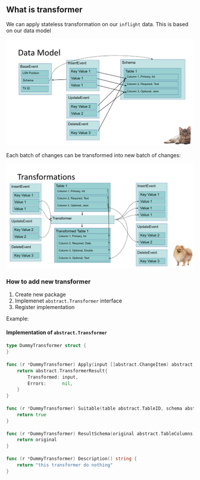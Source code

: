 ## What is transformer

We can apply stateless transformation on our `inflight` data.
This is based on our data model

![data-model](./assets/data_model_transformer.png)

Each batch of changes can be transformed into new batch of changes:

![transformation](./assets/transformer_data_flow.png)

### How to add new transformer

1. Create new package
2. Implemenet `abstract.Transformer` interface
3. Register implementation

Example:

#### Implementation of `abstract.Transformer`

```go
type DummyTransformer struct {
}

func (r *DummyTransformer) Apply(input []abstract.ChangeItem) abstract.TransformerResult {
	return abstract.TransformerResult{
		Transformed: input,
		Errors:      nil,
	}
}

func (r *DummyTransformer) Suitable(table abstract.TableID, schema abstract.TableColumns) bool {
	return true
}

func (r *DummyTransformer) ResultSchema(original abstract.TableColumns) abstract.TableColumns {
	return original
}

func (r *DummyTransformer) Description() string {
	return "this transformer do nothing"
}
```

